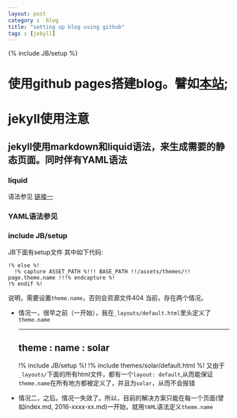 ```yaml
---
layout: post
category :  blog
title: "setting up blog using github"
tags : [jekyll]
---
```

{% include JB/setup %}
# 使用github pages搭建blog。譬如[本站](https://github.com/PetersonLian/PetersonLian.github.io);
# jekyll使用注意
## jekyll使用markdown和liquid语法，来生成需要的静态页面。同时伴有YAML语法
### liquid
语法参见 [链接一](http://www.cnblogs.com/lslvxy/p/3651936.html)
### YAML语法参见
### include JB/setup
JB下面有setup文件
其中如下代码:

    !% else %!
      !% capture ASSET_PATH %!!! BASE_PATH !!/assets/themes/!! page.theme.name !!!% endcapture %!
    !% endif %!  

说明，需要设置`theme.name`，否则会资源文件404
当前，存在两个情况。

*    情况一，很早之前（一开始），我在`_layouts/default.html`里头定义了`theme.name`

        ---
        theme : 
          name : solar
        ---
        !% include JB/setup %!
        !% include themes/solar/default.html %!
又由于`_layouts/`下面的所有html文件，都有一个`layout: default`,从而能保证`theme.name`在所有地方都被定义了，并且为`solar`，从而不会报错

*    情况二，之后。情况一失效了。所以，目前的解决方案只能在每一个页面(譬如index.md, 2016-xxxx-xx.md)一开始，就用`YAML`语法定义`theme.name`

    